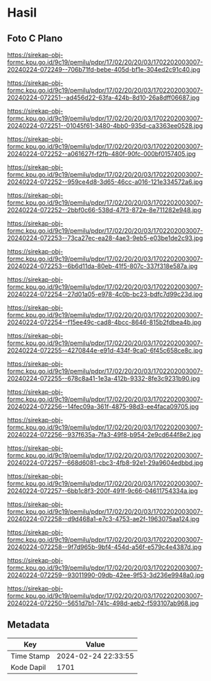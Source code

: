 # Hasil

## Foto C Plano

https://sirekap-obj-formc.kpu.go.id/9c19/pemilu/pdpr/17/02/20/20/03/1702202003007-20240224-072249--706b71fd-bebe-405d-bf1e-304ed2c91c40.jpg

https://sirekap-obj-formc.kpu.go.id/9c19/pemilu/pdpr/17/02/20/20/03/1702202003007-20240224-072251--ad456d22-63fa-424b-8d10-26a8dff06687.jpg

https://sirekap-obj-formc.kpu.go.id/9c19/pemilu/pdpr/17/02/20/20/03/1702202003007-20240224-072251--01045f61-3480-4bb0-935d-ca3363ee0528.jpg

https://sirekap-obj-formc.kpu.go.id/9c19/pemilu/pdpr/17/02/20/20/03/1702202003007-20240224-072252--a061627f-f2fb-480f-90fc-000bf0157405.jpg

https://sirekap-obj-formc.kpu.go.id/9c19/pemilu/pdpr/17/02/20/20/03/1702202003007-20240224-072252--959ce4d8-3d65-46cc-a016-121e334572a6.jpg

https://sirekap-obj-formc.kpu.go.id/9c19/pemilu/pdpr/17/02/20/20/03/1702202003007-20240224-072252--2bbf0c66-538d-47f3-872e-8e711282e948.jpg

https://sirekap-obj-formc.kpu.go.id/9c19/pemilu/pdpr/17/02/20/20/03/1702202003007-20240224-072253--73ca27ec-ea28-4ae3-9eb5-e03be1de2c93.jpg

https://sirekap-obj-formc.kpu.go.id/9c19/pemilu/pdpr/17/02/20/20/03/1702202003007-20240224-072253--6b6d11da-80eb-41f5-807c-337f318e587a.jpg

https://sirekap-obj-formc.kpu.go.id/9c19/pemilu/pdpr/17/02/20/20/03/1702202003007-20240224-072254--27d01a05-e978-4c0b-bc23-bdfc7d99c23d.jpg

https://sirekap-obj-formc.kpu.go.id/9c19/pemilu/pdpr/17/02/20/20/03/1702202003007-20240224-072254--f15ee49c-cad8-4bcc-8646-815b2fdbea4b.jpg

https://sirekap-obj-formc.kpu.go.id/9c19/pemilu/pdpr/17/02/20/20/03/1702202003007-20240224-072255--4270844e-e91d-434f-9ca0-6f45c658ce8c.jpg

https://sirekap-obj-formc.kpu.go.id/9c19/pemilu/pdpr/17/02/20/20/03/1702202003007-20240224-072255--678c8a41-1e3a-412b-9332-8fe3c9231b90.jpg

https://sirekap-obj-formc.kpu.go.id/9c19/pemilu/pdpr/17/02/20/20/03/1702202003007-20240224-072256--14fec09a-361f-4875-98d3-ee4faca09705.jpg

https://sirekap-obj-formc.kpu.go.id/9c19/pemilu/pdpr/17/02/20/20/03/1702202003007-20240224-072256--937f635a-7fa3-49f8-b954-2e9cd644f8e2.jpg

https://sirekap-obj-formc.kpu.go.id/9c19/pemilu/pdpr/17/02/20/20/03/1702202003007-20240224-072257--668d6081-cbc3-4fb8-92e1-29a9604edbbd.jpg

https://sirekap-obj-formc.kpu.go.id/9c19/pemilu/pdpr/17/02/20/20/03/1702202003007-20240224-072257--6bb1c8f3-200f-491f-9c66-04611754334a.jpg

https://sirekap-obj-formc.kpu.go.id/9c19/pemilu/pdpr/17/02/20/20/03/1702202003007-20240224-072258--d9d468a1-e7c3-4753-ae2f-1963075aa124.jpg

https://sirekap-obj-formc.kpu.go.id/9c19/pemilu/pdpr/17/02/20/20/03/1702202003007-20240224-072258--9f7d965b-9bf4-454d-a56f-e579c4e4387d.jpg

https://sirekap-obj-formc.kpu.go.id/9c19/pemilu/pdpr/17/02/20/20/03/1702202003007-20240224-072259--93011990-09db-42ee-9f53-3d236e9948a0.jpg

https://sirekap-obj-formc.kpu.go.id/9c19/pemilu/pdpr/17/02/20/20/03/1702202003007-20240224-072250--5651d7b1-741c-498d-aeb2-f593107ab968.jpg


## Metadata

| Key        | Value               |
| ---------- | ------------------- |
| Time Stamp | 2024-02-24 22:33:55 |
| Kode Dapil | 1701                |



